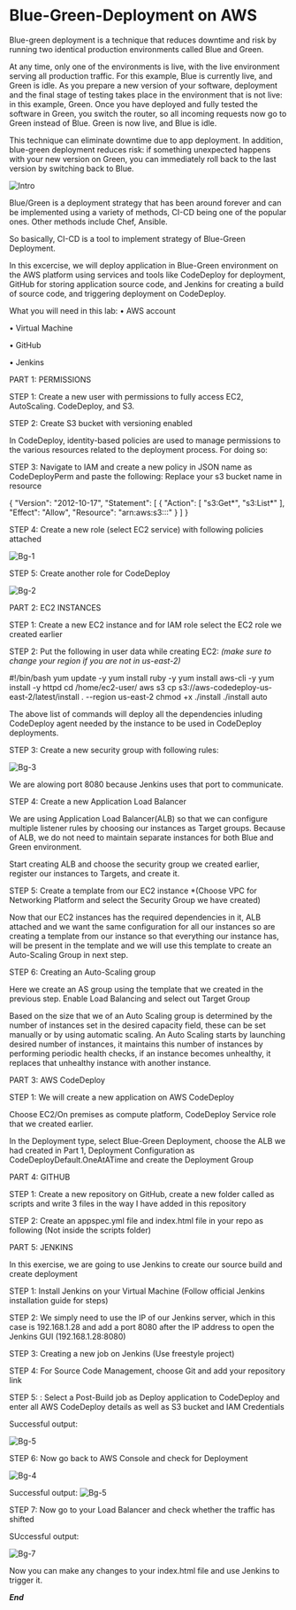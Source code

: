 # Blue-Green-Deployment on AWS


Blue-green deployment is a technique that reduces downtime and risk by running two identical production environments called Blue and Green.

At any time, only one of the environments is live, with the live environment serving all production traffic. For this example, Blue is currently live, and Green is idle.
As you prepare a new version of your software, deployment and the final stage of testing takes place in the environment that is not live: in this example, Green. 
Once you have deployed and fully tested the software in Green, you switch the router, so all incoming requests now go to Green instead of Blue. Green is now live, and Blue is idle.

This technique can eliminate downtime due to app deployment. In addition, blue-green deployment reduces risk: if something unexpected happens with your new version on Green, you can immediately roll back to the last version by switching back to Blue.

![Intro](https://github.com/roshnii20/Blue-Green-Deployment/blob/main/Pictures/Capture.PNG)



Blue/Green is a deployment strategy that has been around forever and can be implemented using a variety of methods, CI-CD being one of the popular ones. Other methods include Chef, Ansible.

So basically, CI-CD is a tool to implement strategy of Blue-Green Deployment.

In this excercise, we will deploy application in Blue-Green environment on the AWS platform using services and tools like CodeDeploy for deployment, GitHub for storing application source code, and Jenkins for creating a build of source code, and triggering deployment on CodeDeploy.

What you will need in this lab:
•	AWS account

•	Virtual Machine

•	GitHub 

•	Jenkins

PART 1: PERMISSIONS

STEP 1: Create a new user with permissions to fully access EC2, AutoScaling. CodeDeploy, and S3.

STEP 2: Create S3 bucket with versioning enabled

In CodeDeploy, identity-based policies are used to manage permissions to the various resources related to the deployment process. For doing so:

STEP 3: Navigate to IAM and create a new policy in JSON name as CodeDeployPerm and paste the following: Replace your s3 bucket name in resource 

{
    "Version": "2012-10-17",
    "Statement": [
        {
            "Action": [
                "s3:Get*",
                "s3:List*"
            ],
            "Effect": "Allow",
            "Resource": "arn:aws:s3:::<your-bucket-name>"
        }
    ]
}


STEP 4: Create a new role (select EC2 service) with following policies attached

![Bg-1](https://github.com/roshnii20/Blue-Green-Deployment/blob/main/Pictures/BG-1.png)

STEP 5: Create another role for CodeDeploy

![Bg-2](https://github.com/roshnii20/Blue-Green-Deployment/blob/main/Pictures/BG-2.png)

PART 2: EC2 INSTANCES

STEP 1: Create a new EC2 instance and for IAM role select the EC2 role we created earlier

STEP 2: Put the following in user data while creating EC2: *(make sure to change your region if you are not in us-east-2)*

#!/bin/bash
yum update -y
yum install ruby -y
yum install aws-cli -y
yum install -y httpd 
cd /home/ec2-user/
aws s3 cp s3://aws-codedeploy-us-east-2/latest/install . --region us-east-2
chmod +x ./install
./install auto

The above list of commands will deploy all the dependencies inluding CodeDeploy agent needed by the instance to be used in CodeDeploy deployments.

STEP 3: Create a new security group with following rules:

![Bg-3](https://github.com/roshnii20/Blue-Green-Deployment/blob/main/Pictures/BG-3.png)

We are alowing port 8080 because Jenkins uses that port to communicate.

STEP 4: Create a new Application Load Balancer

We are using Application Load Balancer(ALB) so that we can configure multiple listener rules by choosing our instances as Target groups. Because of ALB, we do not need to maintain separate instances for both Blue and Green environment.


Start creating ALB and choose the security group we created earlier, register our instances to Targets, and create it.


STEP 5: Create a template from our EC2 instance *(Choose VPC for Networking Platform and select the Security Group we have created)


Now that our EC2 instances has the required dependencies in it, ALB attached and we want the same configuration for all our instances so are creating a template from our instance so that everything our instance has, will be present in the template and we will use this template to create an Auto-Scaling Group in next step. 


STEP 6: Creating an Auto-Scaling group

Here we create an AS group using the template that we created in the previous step. Enable Load Balancing and select out Target Group

Based on the size that we of an Auto Scaling group is determined by the number of instances set in the desired capacity field, these can be set manually or by using automatic scaling. An Auto Scaling starts by launching desired number of instances, it maintains this number of instances by performing periodic health checks, if an instance becomes unhealthy, it replaces that unhealthy instance with another instance.

PART 3: AWS CodeDeploy

STEP 1: We will create a new application on AWS CodeDeploy  

Choose EC2/On premises as compute platform, CodeDeploy Service role that we created earlier.

In the Deployment type, select Blue-Green Deployment, choose the ALB we had created in Part 1, Deployment Configuration as CodeDeployDefault.OneAtATime and create the Deployment Group


PART 4: GITHUB

STEP 1: Create a new repository on GitHub, create a new folder called as scripts and write 3 files in the way I have added in this repository


STEP 2: Create an appspec.yml file and index.html file in your repo as following (Not inside the scripts folder)


PART 5: JENKINS

In this exercise, we are going to use Jenkins to create our source build and create deployment

STEP 1: Install Jenkins on your Virtual Machine (Follow official Jenkins installation guide for steps)


STEP 2: We simply need to use the IP of our Jenkins server, which in this case is 192.168.1.28 and add a port 8080 after the IP address to open the Jenkins GUI (192.168.1.28:8080)


STEP 3: Creating a new job on Jenkins (Use freestyle project)


STEP 4: For Source Code Management, choose Git and add your repository link


STEP 5: : Select a Post-Build job as Deploy application to CodeDeploy and enter all AWS CodeDeploy details as well as S3 bucket and IAM Credentials 

Successful output:

![Bg-5](https://github.com/roshnii20/Blue-Green-Deployment/blob/main/Pictures/BG-6.png)


STEP 6: Now go back to AWS Console and check for Deployment

![Bg-4](https://github.com/roshnii20/Blue-Green-Deployment/blob/main/Pictures/BG-4.png)


Successful output:
![Bg-5](https://github.com/roshnii20/Blue-Green-Deployment/blob/main/Pictures/BG-5.png)



STEP 7: Now go to your Load Balancer and check whether the traffic has shifted


SUccessful output:

![Bg-7](https://github.com/roshnii20/Blue-Green-Deployment/blob/main/Pictures/BG-7.PNG)


Now you can make any changes to your index.html file and use Jenkins to trigger it.


***End***
